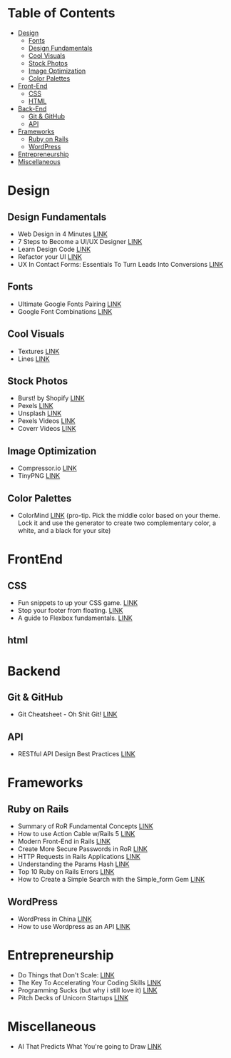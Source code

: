 Table of Contents
=================

   * [Design](#design)
      * [Fonts](#fonts)
      * [Design Fundamentals](#design-fundamentals)
      * [Cool Visuals](#cool-visuals)
      * [Stock Photos](#stock-photos)
      * [Image Optimization](#image-optimization)
      * [Color Palettes](#color-palettes)
   * [Front-End](#frontend)
      * [CSS](#css)
      * [HTML](#html)
   * [Back-End](#backend)
      * [Git & GitHub](#git--github)
      * [API](#api)
   * [Frameworks](#frameworks)
      * [Ruby on Rails](#ruby-on-rails)
      * [WordPress](#wordpress)
   * [Entrepreneurship](#entrepreneurship)
   * [Miscellaneous](#miscellanous)



# Design

## Design Fundamentals

* Web Design in 4 Minutes [LINK](https://jgthms.com/web-design-in-4-minutes/)
* 7 Steps to Become a UI/UX Designer [LINK](https://blog.nicolesaidy.com/7-steps-to-become-a-ui-ux-designer-8beed7639a95)
* Learn Design Code [LINK](https://designcode.io/learn)
* Refactor your UI [LINK](https://twitter.com/i/moments/994601867987619840)
* UX In Contact Forms: Essentials To Turn Leads Into Conversions [LINK](https://www.smashingmagazine.com/2018/03/ux-contact-forms-essentials-conversions/)

## Fonts

* Ultimate Google Fonts Pairing [LINK](https://www.reliablepsd.com/ultimate-google-font-pairings/)
* Google Font Combinations [LINK](https://fonts.greatsimple.io/all-products/)

  
## Cool Visuals

* Textures [LINK](https://www.pexels.com/search/texture/)
* Lines [LINK](https://www.pexels.com/search/lines)


## Stock Photos

* Burst! by Shopify [LINK](https://burst.shopify.com/)
* Pexels [LINK](https://www.pexels.com/)
* Unsplash [LINK](https://unsplash.com/)
* Pexels Videos [LINK](https://videos.pexels.com/)
* Coverr Videos [LINK]()



## Image Optimization 

* Compressor.io [LINK](https://compressor.io/compress)
* TinyPNG [LINK](https://tinypng.com/)

## Color Palettes

* ColorMind [LINK](http://colormind.io/bootstrap/) (pro-tip. Pick the middle color based on your theme. Lock it and use the generator to create two complementary color, a white, and a black for your site)

# FrontEnd

##   CSS

* Fun snippets to up your CSS game.  [LINK](https://30-seconds.github.io/30-seconds-of-css/)
* Stop your footer from floating. [LINK](https://css-tricks.com/snippets/css/sticky-footer/)
* A guide to Flexbox fundamentals. [LINK](https://css-tricks.com/snippets/css/a-guide-to-flexbox/)

## html


# Backend

## Git & GitHub

* Git Cheatsheet - Oh Shit Git! [LINK](http://ohshitgit.com/)

## API

* RESTful API Design Best Practices [LINK](https://blog.philipphauer.de/restful-api-design-best-practices/)


# Frameworks


## Ruby on Rails 

* Summary of RoR Fundamental Concepts [LINK](https://stackoverflow.com/questions/5205002/summary-of-ruby-on-rails-fundamental-concepts)
* How to use Action Cable w/Rails 5 [LINK](https://www.sitepoint.com/create-a-chat-app-with-rails-5-actioncable-and-devise/)
* Modern Front-End in Rails [LINK](https://evilmartians.com/chronicles/evil-front-part-1)
* Create More Secure Passwords in RoR [LINK](https://dev.to/twilio/better-passwords-in-ruby-applications-with-the-pwned-passwords-api-4o9f)
* HTTP Requests in Rails Applications [LINK](https://robots.thoughtbot.com/back-to-basics-http-requests)
* Understanding the Params Hash [LINK](http://jocellyn.cz/2014/04/21/rails-params-it-is-just-a-hash.html)
* Top 10 Ruby on Rails Errors [LINK](https://rollbar.com/blog/top-10-ruby-on-rails-errors/)
* How to Create a Simple Search with the Simple_form Gem [LINK](https://medium.com/@mariacodes/build-a-simple-search-with-the-simple-form-gem-in-rails-5-b247168282d1)

## WordPress

* WordPress in China [LINK](https://medium.com/@mariacodes/7-essential-free-plugins-for-developing-with-wordpress-in-china-e3418f445da6)  
* How to use Wordpress as an API [LINK](https://blog.daftcode.pl/wordpress-as-a-headless-cms-b4144c626695)


# Entrepreneurship

* Do Things that Don't Scale: [LINK](http://paulgraham.com/ds.html)
* The Key To Accelerating Your Coding Skills [LINK](http://blog.thefirehoseproject.com/posts/learn-to-code-and-be-self-reliant/)
* Programming Sucks (but why i still love it) [LINK](https://www.stilldrinking.org/programming-sucks)
* Pitch Decks of Unicorn Startups [LINK](https://www.cirrusinsight.com/blog/startup-pitch-decks)


# Miscellaneous 
* AI That Predicts What You're going to Draw [LINK](http://seoi.net/penint/)



